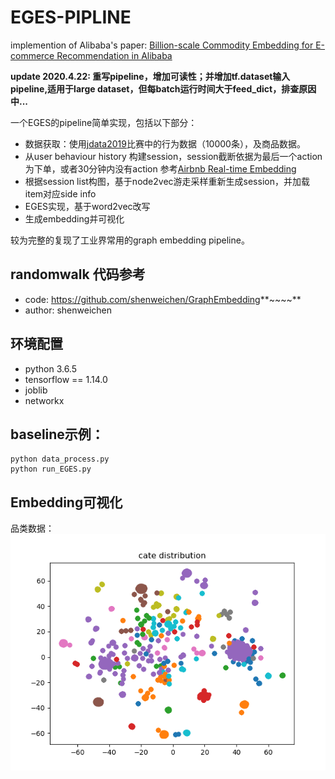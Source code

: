 # EGES-PIPLINE
implemention of Alibaba's paper: [Billion-scale Commodity Embedding for E-commerce Recommendation in Alibaba](https://arxiv.org/abs/1803.02349)

**update 2020.4.22: 重写pipeline，增加可读性；并增加tf.dataset输入pipeline,适用于large dataset，但每batch运行时间大于feed_dict，排查原因中...**

一个EGES的pipeline简单实现，包括以下部分：
* 数据获取：使用[jdata2019](https://wx.jdcloud.com/market/jdata/list/17)比赛中的行为数据（10000条），及商品数据。
* 从user behaviour history 构建session，session截断依据为最后一个action为下单，或者30分钟内没有action
参考[Airbnb Real-time Embedding](https://www.kdd.org/kdd2018/accepted-papers/view/real-time-personalization-using-embeddings-for-search-ranking-at-airbnb)
* 根据session list构图，基于node2vec游走采样重新生成session，并加载item对应side info
* EGES实现，基于word2vec改写
* 生成embedding并可视化

较为完整的复现了工业界常用的graph embedding pipeline。

## randomwalk 代码参考
* code: https://github.com/shenweichen/GraphEmbedding**~~~~**
* author: shenweichen

## 环境配置
* python 3.6.5
* tensorflow == 1.14.0
* joblib
* networkx

## baseline示例：
```
python data_process.py
python run_EGES.py
```

## Embedding可视化
品类数据：
![avatar](../data_cache/cate_dist.png)


